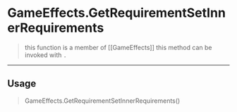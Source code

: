 # GameEffects.GetRequirementSetInnerRequirements
> this function is a member of [[GameEffects]]
> this method can be invoked with `.`
-----
## Usage
> GameEffects.GetRequirementSetInnerRequirements()
